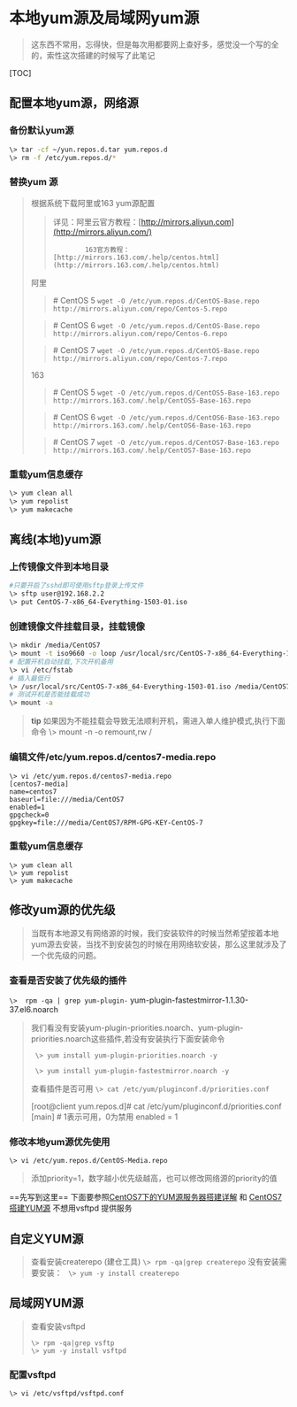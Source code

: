 # 本地yum源及局域网yum源
> 这东西不常用，忘得快，但是每次用都要网上查好多，感觉没一个写的全的，索性这次搭建的时候写了此笔记

[TOC]


## 配置本地yum源，网络源
### 备份默认yum源
```bash
\> tar -cf ~/yun.repos.d.tar yum.repos.d
\> rm -f /etc/yum.repos.d/*
```
### 替换yum 源
> 根据系统下载阿里或163 yum源配置
>
> > 详见：阿里云官方教程：[http://mirrors.aliyun.com](http://mirrors.aliyun.com/)
> >
> > ```properties
> > 		163官方教程：[http://mirrors.163.com/.help/centos.html](http://mirrors.163.com/.help/centos.html)
> > ```
>
> 阿里
>
> > \# CentOS 5
> > ```wget -O /etc/yum.repos.d/CentOS-Base.repo http://mirrors.aliyun.com/repo/Centos-5.repo ```
>
> >  \# CentOS 6
> >  ```wget -O /etc/yum.repos.d/CentOS-Base.repo http://mirrors.aliyun.com/repo/Centos-6.repo ```
>
> > \# CentOS 7
> > ```wget -O /etc/yum.repos.d/CentOS-Base.repo http://mirrors.aliyun.com/repo/Centos-7.repo ```
>
> 163
>
> > \# CentOS 5
> > ```wget -O /etc/yum.repos.d/CentOS5-Base-163.repo http://mirrors.163.com/.help/CentOS5-Base-163.repo```
>
> > \# CentOS 6
> > ```wget -O /etc/yum.repos.d/CentOS6-Base-163.repo http://mirrors.163.com/.help/CentOS6-Base-163.repo```
>
> > \# CentOS 7
> > ```wget -O /etc/yum.repos.d/CentOS7-Base-163.repo http://mirrors.163.com/.help/CentOS7-Base-163.repo```

### 重载yum信息缓存
```bash
\> yum clean all
\> yum repolist
\> yum makecache
```

## 离线(本地)yum源

### 上传镜像文件到本地目录

```bash
#只要开启了sshd即可使用sftp登录上传文件
\> sftp user@192.168.2.2
\> put CentOS-7-x86_64-Everything-1503-01.iso
```

### 创建镜像文件挂载目录，挂载镜像

```bash
\> mkdir /media/CentOS7
\> mount -t iso9660 -o loop /usr/local/src/CentOS-7-x86_64-Everything-1503-01.iso /media/CentOS7
# 配置开机自动挂载,下次开机备用
\> vi /etc/fstab
# 插入最低行
\> /usr/local/src/CentOS-7-x86_64-Everything-1503-01.iso /media/CentOS7 iso9660 defaults,ro,loop 0 0
# 测试开机是否能挂载成功
\> mount -a
```
> **tip**
> 	如果因为不能挂载会导致无法顺利开机，需进入单人维护模式,执行下面命令
> 	\\> mount -n -o remount,rw /

### 编辑文件/etc/yum.repos.d/centos7-media.repo
```properties
\> vi /etc/yum.repos.d/centos7-media.repo
[centos7-media]
name=centos7
baseurl=file:///media/CentOS7
enabled=1
gpgcheck=0
gpgkey=file:///media/CentOS7/RPM-GPG-KEY-CentOS-7
```
### 重载yum信息缓存
```
\> yum clean all
\> yum repolist
\> yum makecache
```


## 修改yum源的优先级
> 当既有本地源又有网络源的时候，我们安装软件的时候当然希望按着本地yum源去安装，当找不到安装包的时候在用网络软安装，那么这里就涉及了一个优先级的问题。
>

### 查看是否安装了优先级的插件
```\>  rpm -qa | grep yum-plugin-```
yum-plugin-fastestmirror-1.1.30-37.el6.noarch

> 我们看没有安装yum-plugin-priorities.noarch、yum-plugin-priorities.noarch这些插件,若没有安装执行下面安装命令
>
> ``` \> yum install yum-plugin-priorities.noarch -y```
>
> ``` \> yum install yum-plugin-fastestmirror.noarch -y```
>
> 查看插件是否可用
> ```\> cat /etc/yum/pluginconf.d/priorities.conf```
>
> [root@client yum.repos.d]# cat /etc/yum/pluginconf.d/priorities.conf
> [main]
> \# 1表示可用，0为禁用 
> enabled = 1

### 修改本地yum源优先使用

``` \> vi /etc/yum.repos.d/CentOS-Media.repo ```
> 添加priority=1，数字越小优先级越高，也可以修改网络源的priority的值



==先写到这里==
下面要参照[CentOS7下的YUM源服务器搭建详解](https://blog.csdn.net/u012402276/article/details/53158682)
和 [CentOS7搭建YUM源](https://www.jianshu.com/p/bd81e449068a)
不想用vsftpd 提供服务

## 自定义YUM源
> 查看安装createrepo (建仓工具)
> ```\> rpm -qa|grep createrepo```
> 没有安装需要安装：
> ``` \> yum -y install createrepo```


## 局域网YUM源
> 查看安装vsftpd
>
> ```
> \> rpm -qa|grep vsftp
> \> yum -y install vsftpd
> ```
>

### 配置vsftpd
```\> vi /etc/vsftpd/vsftpd.conf```